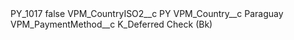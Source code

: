 <?xml version="1.0" encoding="UTF-8"?>
<CustomMetadata xmlns="http://soap.sforce.com/2006/04/metadata" xmlns:xsi="http://www.w3.org/2001/XMLSchema-instance" xmlns:xsd="http://www.w3.org/2001/XMLSchema">
    <label>PY_1017</label>
    <protected>false</protected>
    <values>
        <field>VPM_CountryISO2__c</field>
        <value xsi:type="xsd:string">PY</value>
    </values>
    <values>
        <field>VPM_Country__c</field>
        <value xsi:type="xsd:string">Paraguay</value>
    </values>
    <values>
        <field>VPM_PaymentMethod__c</field>
        <value xsi:type="xsd:string">K_Deferred Check (Bk)</value>
    </values>
</CustomMetadata>

